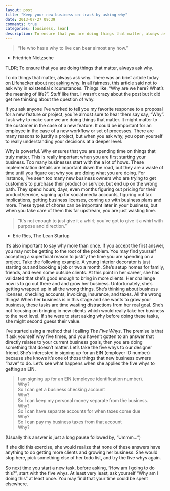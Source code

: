 ```yaml
---
layout: post
title: "Keep your new business on track by asking why"
date: 2013-07-27 09:39
comments: true
categories: [business, lean]
description: To ensure that you are doing things that matter, always ask why. Read more...
---
```

> “He who has a why to live can bear almost any how.”
- Friedrich Nietzsche 

TLDR; To ensure that you are doing things that matter, always ask why.

To do things that matter, always ask why. There was an brief article today on Lifehacker about [not asking why](http://lifehacker.com/forget-the-why-866531031). In all fairness, this article said not to ask why in existential circumstances. Things like, “Why are we here? What’s the meaning of life?”. Stuff like that. I wasn’t crazy about the post but it did get me thinking about the question of why. 

If you ask anyone I’ve worked to tell you my favorite response to a proposal for a new feature or project, you’re almost sure to hear them say say, “Why”. I ask why to make sure we are doing things that matter. It might matter to the customer in the case of a new feature. It could be important for an employee in the case of a new workflow or set of processes. There are many reasons to justify a project, but when you ask why, you open yourself to really understanding your decisions at a deeper level.

Why is powerful. Why ensures that you are spending time on things that truly matter. This is really important when you are first starting your business. Too many businesses start with the a lot of hows. These implementation details are important down the road, but they are a waste of time until you figure out why you are doing what you are doing. For instance, I’ve seen too many new business owners who are trying to get customers to purchase their product or service, but end up on the wrong path. They spend hours, days, even months figuring out pricing for their product/service, signing up for social media accounts, figuring out tax implications, getting business licenses, coming up with business plans and more. These types of chores can be important later in your business, but when you take care of them this far upstream, you are just wasting time.

> “It's not enough to just give it a whirl; you've got to give it a whirl with purpose and direction.”
- Eric Ries, The Lean Startup

It’s also important to say why more than once. If you accept the first answer, you may not be getting to the root of the problem. You may find yourself accepting a superficial reason to justify the time you are spending on a project. Take the following example. A young interior decorator is just starting out and booking a job or two a month. She’s setup homes for family, friends, and even some outside clients. At this point in her career, she has validated that she’s good enough to bring in more clients. Her challenge now is to go out there and and grow her business. Unfortunately, she’s getting wrapped up in all the wrong things. She’s thinking about business licenses, checking accounts, invoicing, insurance, and taxes. All the wrong things! When her business is in this stage and she wants to grow your business, these tasks are time wasting distractions from her real goal. She’s not focusing on bringing in new clients which would really take her business to the next level. If she were to start asking why before doing these tasks, she might second guess their value. 

I’ve started using a method that I calling _The Five Whys_. The premise is that if ask yourself why five times, and you haven’t gotten to an answer that directly relates to your current business goals, then you are doing something that doesn’t matter. Let’s take the five whys to our designer friend. She’s interested in signing up for an EIN (employer ID number) because she knows it’s one of those things that new business owners “have” to do. Let’s see what happens when she applies the five whys to getting an EIN. 

> I am signing up for an EIN (employee identification number).  
> Why?  
> So I can get a business checking account  
> Why?  
> So I can keep my personal money separate from the business.  
> Why?  
> So I can have separate accounts for when taxes come due  
> Why?  
> So I can pay my business taxes from that account  
> Why?  

(Usually this answer is just a long pause followed by, “Ummm…”)

If she did this exercise, she would realize that none of these answers have anything to do getting more clients and growing her business. She would stop here, pick something else of her todo list, and try the five whys again. 

So next time you start a new task, before asking, “How am I going to do this?”, start with the five whys. At least very least, ask yourself “Why am I doing this” at least once. You may find that your time could be spent elsewhere.
